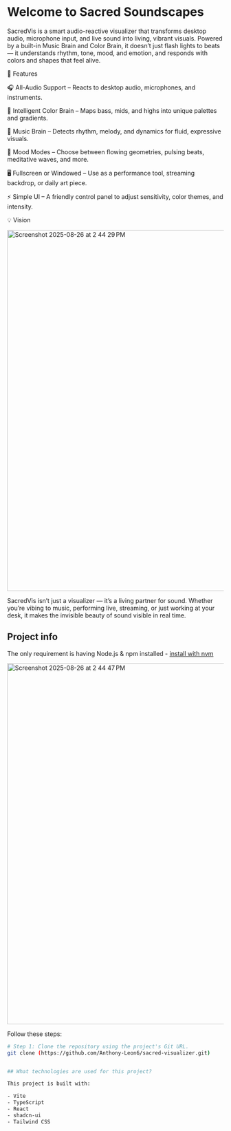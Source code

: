 # Welcome to Sacred Soundscapes

SacredVis is a smart audio-reactive visualizer that transforms desktop audio, microphone input, and live sound into living, vibrant visuals. Powered by a built-in Music Brain and Color Brain, it doesn’t just flash lights to beats — it understands rhythm, tone, mood, and emotion, and responds with colors and shapes that feel alive.

🌟 Features

🎧 All-Audio Support – Reacts to desktop audio, microphones, and instruments.

🎨 Intelligent Color Brain – Maps bass, mids, and highs into unique palettes and gradients.

🧠 Music Brain – Detects rhythm, melody, and dynamics for fluid, expressive visuals.

🔮 Mood Modes – Choose between flowing geometries, pulsing beats, meditative waves, and more.

🖥️ Fullscreen or Windowed – Use as a performance tool, streaming backdrop, or daily art piece.

⚡ Simple UI – A friendly control panel to adjust sensitivity, color themes, and intensity.

💡 Vision

<img width="1238" height="839" alt="Screenshot 2025-08-26 at 2 44 29 PM" src="https://github.com/user-attachments/assets/5b0fe70d-c237-46c1-b4d5-6df95347c9b9" />


SacredVis isn’t just a visualizer — it’s a living partner for sound. Whether you’re vibing to music, performing live, streaming, or just working at your desk, it makes the invisible beauty of sound visible in real time.

## Project info

The only requirement is having Node.js & npm installed - [install with nvm](https://github.com/nvm-sh/nvm#installing-and-updating)

<img width="1238" height="839" alt="Screenshot 2025-08-26 at 2 44 47 PM" src="https://github.com/user-attachments/assets/b540d488-34d4-47cf-890a-530ed47ec33b" />

Follow these steps:

```sh
# Step 1: Clone the repository using the project's Git URL.
git clone (https://github.com/Anthony-Leon6/sacred-visualizer.git)


## What technologies are used for this project?

This project is built with:

- Vite
- TypeScript
- React
- shadcn-ui
- Tailwind CSS

